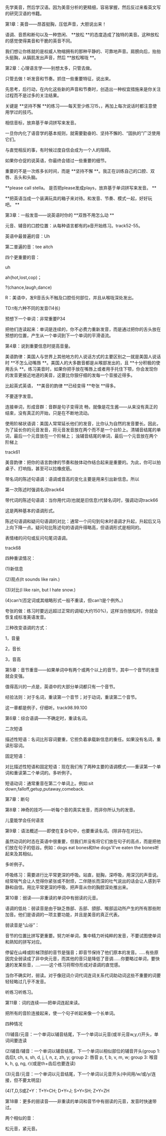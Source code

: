 先学美音，然后学汉语。因为美音分析的更精细，容易掌握，然后反过来看英文写的研究汉语的书籍。

第1章：美音——昂首挺胸，压低声音，大胆说出来！ 

语调、音质和断句以及一种悠闲、 **放松 **的态度造成了独特的美音。这种放松的感觉使得美音和干脆的英音不同。

我们想让你练就的是权威人物缩拥有的那种平静的、可靠地声音。肩膀向后，抬抬头挺胸，从膈肌发出声音，然后 **放松喉咙 **。

第2章：心理语言学——别想太多，只管去做。

只管去做！听发音和节奏。抓住一些重要特征，说出来。

先思考，后行动，在内化这些新的声音和节奏时，创造出一种权宜措施来是你关注过程而不是过多的关注结果。

关键是 **坚持不懈 **的练习——每天至少练习15，，再加上每次说话时都注意使用学过的技巧。

相信音标，放弃基于单词拼写来发音。

一旦你内化了语音学的基本规则，就需要勤奋的、坚持不懈的、“固执的”广泛使用它们。

与直觉相反的事，有时候过度自信会成为一个人的阻碍。

如果你仓促的说英语，你最终会错过一些重要的细节。

重要的不是一次练多长时间，而是 **坚持不懈 **。我正在训练自己的口腔、双唇、舌头和头脑。

 **please call stella。 是否把please发成plays，放弃基于单词拼写来发音。 **

 **把英语当成一个装满玩具的箱子来对待。和发音、节奏、模式一起，好好玩吧。 **

第3章：一般发音——说英语时你的 **双唇不用怎么动 **

元音、辅音的口腔位置：从每种语言都有的a音开始练习。track52-55。

英语中最普遍的音：Uh

第二普遍的音：tee aitch 

四个更重要的音：

uh

ah(hot,lost,cop)；

?(chance,laugh,dance)

R：美语中，发R音舌头不触及口腔任何部位，并且从喉咙深处发出。

TD:t有六种不同的发音(14长)

预想下一个单词：非常重要P34   

把他们连读起来：单词是连续的，你不必费力重新发音，而是通过把你的舌头放在预想的位置，产生从一个单词到下一个单词的平滑语流。

第4章：说到重要信息时提高音量。

美语韵律：美国人与世界上其他地方的人说话方式的主要区别之一就是美国人说话时 **不怎么动嘴唇 **。美国人的大多数音都是从喉部发出的，且 **十分积极的使用舌头 **。练习美音时，如果你把手放在嘴唇上或者用手托住下颚，你会发现你的发音更接近地道的美音，这要比你狠仔细的发每一个音接近得多。

比起英式英语， **美音的韵律 **已经变得 **夸张 **得多。

不要逐字发音。

连接单词，形成音群：音群是句子变得流 畅，就像是花生酱——从来没有真正的结束，没有真正的开始，只是在不断地流动。

使用阶梯状语调：美国人常常延长他们的发音，比你认为自然的发音要长。因此，为了延长你的元音发音，将元音发音放在两个而不是一个台阶上。清辅音结尾的单词，最后一个元音放在一个阶梯上； 浊辅音结尾的单词，最后一个元音放在两个阶梯上

track61

美音韵律：把你的语言韵律的节奏和肢体动作结合起来是重要的。为此，你可以拍桌子、打响指，甚至可以拉橡皮筋。

带名词的陈述句语调：语调或音高的变化主要是用来引出新信息。所以

第一次陈述时强调名词track64

带代词的陈述句语调：当你用代词(也就是旧信息)代替名词时，强调动词track66

这是两种基本的语调形式。

陈述句语调和疑问句语调的对比：通常一个问句到句末时语调才升起，升起后又马上向下降一点。疑问句比陈述句的语调升得略高，但语调形式是相同的。

表情绪的问句或反问句尾词语调。

track68

四种重读情况：

(1)新信息

(2)观点(It sounds like rain.)

(3)对比(I like rain, but I hate snow.)

(4)can’t(否定词或其缩略形式一般不重读，但can’t是个例外。)

夸张的做：练习时要远远超过正常的调域(大约150%)，这样当你放松时，你就会恢复成标准美语发音。

三种改变语调的方式：

1，音量

2，音长

3，音高

第5章：音节重音——如果单词中有两个或两个以上的音节，其中一个音节的发音就会变强。

值得高兴的一点是，英语中的大部分单词都只有一个音节。

经验法则：对于名词，重读第一个音节；对于动词，重读第二个音节。

这一章都是例子，仔细听。track98.99.100

第6章：综合语调——不确定时，重读名词。

二次短语

描述性短语：名词比形容词要重，它担负着承载新信息的重任。如果没有名词，重读形容词。

固定短语：

对比描述性短语和固定短语：现在我们有了两种主要的语调模式——重读第一个单词和重读第二个单词的。多听例子。

短语动词：通常重音在第二个单词上。例如:sit down,falloff,getup,putaway,comeback.

第7章：断句

第8章：神奇的技巧——听每个音的真实发音，而非你所认为的发音。

儿童能学会任何语言

第9章：语法概述——即使在复杂句中，也要重读名词。(除非存在对比)。

虽然动词的时态在英语中很重要，但我们并没有将它们放在句子的高点，而是把他们放在句子的低谷。例如：dogs eat bones和the dogs'll've eaten the bones听起来及其相似。

多听例子。

呼吸练习：需要进行比平常更深的呼吸。站直，挺胸，深呼吸，用深沉的声音说。经常喘气会让人觉得你紧张或不耐烦，二伴随长而深的吐气说出的话会让人感到平静和自信。用比平常更深的呼吸，把声音从你的胸腔深处推出来。

第10章：弱读——非重读的单词中有弱读的元音。

语调的低处：弱读音是由于缺乏唇部、舌部、颌部、喉部运动所产生的所有那些附加音。他们是语调的一项主要功能，并且是美音的真正代表。

弱读音是“山谷”：

音节的位置比拼写更重要。努力听单词，集中精力听纯粹的发音，不要试图使单词和熟知的拼写对应。

停留在山峰或阶梯顶部的音节是强音；即音节保持了他们原本的发音。.....有些原因完全弱读成了非中央元音，而其他的音只是降低了音调......你要略过单词，要快速的发某些音，....——这个练习将帮你形成对语调的直觉感。

当你不确实时，弱读。对于像冠词介词代词连词关系代词助动词这些不重要的词要轻轻略过几乎不发音。

听练习听练习。

第11章：词的连续——把单词连起来读。

把所有的音阶连接起来，使一个句子听起来像一个长单词。

四种情况

(1)辅音/元音：一个单词以辅音结尾，下一个单词以元音(或半元音w,y,r)开头，单词间要连读

(2)辅音/辅音：一个单词以辅音结尾，下一个单词以相似部位的辅音开头(group 1:齿后t, ch, s, sh, d, j, l, n, z, zh, y; group 2: 唇音 p, f, b, v, m, w; group 3: 喉音 k, h, g, ng, r)(或是th+齿后也要连读)

(3)元音/元音：一个单词以元音结尾，下一个单词以元音开头(中间用/w/或/y/连接，但不要太明显)

(4)T,D,S或Z+Y：T+Y=CH; D+Y=J; S+Y=SH; Z+Y=ZH

第18章：更多的弱读音——非重读的单词和音节中有弱读的元音，发音时快速带过。

两个相似的音：

松元音，紧元音。